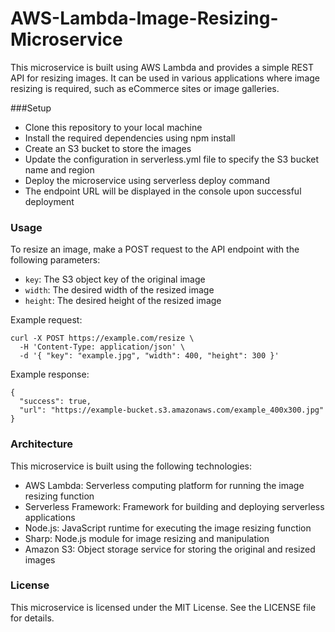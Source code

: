 # AWS-Lambda-Image-Resizing-Microservice

This microservice is built using AWS Lambda and provides a simple REST API for resizing images. It can be used in various applications where image resizing is required, such as eCommerce sites or image galleries.


###Setup
- Clone this repository to your local machine
- Install the required dependencies using npm install
- Create an S3 bucket to store the images
- Update the configuration in serverless.yml file to specify the S3 bucket name and region
- Deploy the microservice using serverless deploy command
- The endpoint URL will be displayed in the console upon successful deployment


### Usage

To resize an image, make a POST request to the API endpoint with the following parameters:

- `key`: The S3 object key of the original image
- `width`: The desired width of the resized image
- `height`: The desired height of the resized image

Example request:

```
curl -X POST https://example.com/resize \
  -H 'Content-Type: application/json' \
  -d '{ "key": "example.jpg", "width": 400, "height": 300 }'
```

Example response:

```
{
  "success": true,
  "url": "https://example-bucket.s3.amazonaws.com/example_400x300.jpg"
}
```


### Architecture

This microservice is built using the following technologies:

- AWS Lambda: Serverless computing platform for running the image resizing function
- Serverless Framework: Framework for building and deploying serverless applications
- Node.js: JavaScript runtime for executing the image resizing function
- Sharp: Node.js module for image resizing and manipulation
- Amazon S3: Object storage service for storing the original and resized images


### License

This microservice is licensed under the MIT License. See the LICENSE file for details.
